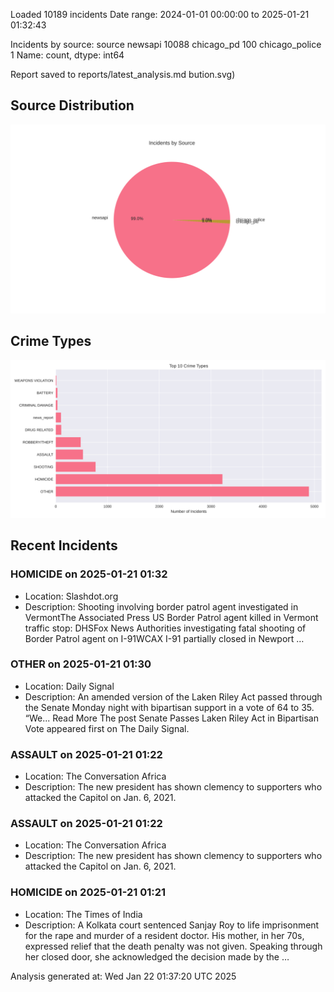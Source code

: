 
Loaded 10189 incidents
Date range: 2024-01-01 00:00:00 to 2025-01-21 01:32:43

Incidents by source:
source
newsapi           10088
chicago_pd          100
chicago_police        1
Name: count, dtype: int64

Report saved to reports/latest_analysis.md
bution.svg)

## Source Distribution
![Source Distribution](images/source_distribution.svg)

## Crime Types
![Crime Types](images/crime_types.svg)

## Recent Incidents

### HOMICIDE on 2025-01-21 01:32
- Location: Slashdot.org
- Description: Shooting involving border patrol agent investigated in VermontThe Associated Press US Border Patrol agent killed in Vermont traffic stop: DHSFox News Authorities investigating fatal shooting of Border Patrol agent on I-91WCAX I-91 partially closed in Newport …


### OTHER on 2025-01-21 01:30
- Location: Daily Signal
- Description: An amended version of the Laken Riley Act passed through the Senate Monday night with bipartisan support in a vote of 64 to 35.   “We... Read More
The post Senate Passes Laken Riley Act in Bipartisan Vote appeared first on The Daily Signal.


### ASSAULT on 2025-01-21 01:22
- Location: The Conversation Africa
- Description: The new president has shown clemency to supporters who attacked the Capitol on Jan. 6, 2021.


### ASSAULT on 2025-01-21 01:22
- Location: The Conversation Africa
- Description: The new president has shown clemency to supporters who attacked the Capitol on Jan. 6, 2021.


### HOMICIDE on 2025-01-21 01:21
- Location: The Times of India
- Description: A Kolkata court sentenced Sanjay Roy to life imprisonment for the rape and murder of a resident doctor. His mother, in her 70s, expressed relief that the death penalty was not given. Speaking through her closed door, she acknowledged the decision made by the …

Analysis generated at: Wed Jan 22 01:37:20 UTC 2025
